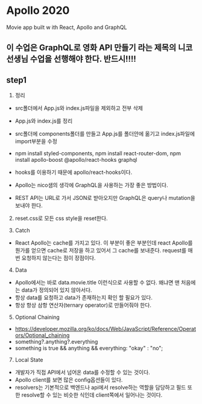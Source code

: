 # Apollo 2020

Movie app built w ith React, Apollo and GraphQL

## 이 수업은 GraphQL로 영화 API 만들기 라는 제목의 니코 선생님 수업을 선행해야 한다. 반드시!!!!

## step1

1. 정리

- src폴더에서 App.js와 index.js파일을 제외하고 전부 삭제
- App.js와 index.js를 정리
- src폴더에 components폴더를 만들고 App.js를 폴더안에 옮기고 index.js파일에 import부분을 수정
- npm install styled-components, npm install react-router-dom, npm install apollo-boost @apollo/react-hooks graphql
- hooks를 이용하기 때문에 apollo/react-hooks이다.

- Apollo는 nico샘의 생각에 GraphQL을 사용하는 가장 좋은 방법이다.
- REST API는 URL로 가서 JSON로 받아오지만 GraphQL은 query나 mutation을 보내야 한다.

2. reset.css로 모든 css style을 reset한다.

3. Catch

- React Apollo는 cache를 가지고 있다. 이 부분이 좋은 부분인데 react Apollo를 뭔가를 얻으면 cache로 저장을 하고 있어서 그 cache를 보내준다. request를 매번 요청하지 않는다는 점이 장점이다.

4. Data

- Apollo에서는 바로 data.movie.title 이런식으로 사용할 수 없다. 왜냐면 맨 처음에는 data가 정의되어 있지 않아서다.
- 항상 data를 요청하고 data가 존재하는지 확인 할 필요가 있다.
- 항상 항상 삼항 연산자(ternary operator)로 만들어줘야 한다.

5. Optional Chaining

- https://developer.mozilla.org/ko/docs/Web/JavaScript/Reference/Operators/Optional_chaining
- something?.anything?.everything
- something is true && anything && everything: "okay" : "no";

7. Local State

- 개발자가 직접 API에서 넘어온 data를 수정할 수 있는 것이다.
- Apollo client를 보면 많은 config옵션들이 있다.
- resolvers는 기본적으로 백엔드나 api에서 resolve하는 역할을 담당하고 필드 또한 resolve할 수 있는 비슷한 식인데 client쪽에서 일어나는 것이다.
